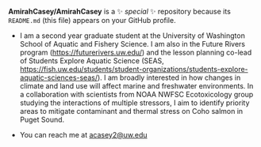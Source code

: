 
**AmirahCasey/AmirahCasey** is a ✨ _special_ ✨ repository because its `README.md` (this file) appears on your GitHub profile. 
- I am a second year graduate student at the University of Washington School of Aquatic and Fishery Science. I am also in the Future Rivers program (https://futurerivers.uw.edu/) and the lesson planning co-lead of Students Explore Aquatic Science (SEAS, https://fish.uw.edu/students/student-organizations/students-explore-aquatic-sciences-seas/). I am broadly interested in how changes in climate and land use will affect marine and freshwater environments. In a collaboration with scientists from NOAA NWFSC Ecotoxicology group studying the interactions of multiple stressors, I aim to identify priority areas to mitigate contaminant and thermal stress on Coho salmon in Puget Sound. 

- You can reach me at acasey2@uw.edu
